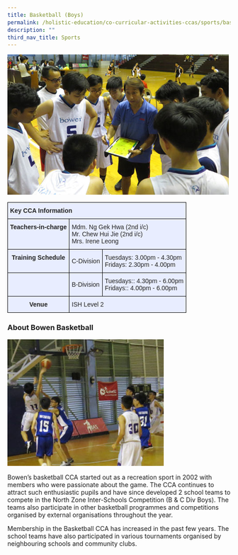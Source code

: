 ```yaml
---
title: Basketball (Boys)
permalink: /holistic-education/co-curricular-activities-ccas/sports/basketball-boys/
description: ""
third_nav_title: Sports
---
```

![](/images/Basketball-team.jpeg)

<style type="text/css">
.tg  {border-collapse:collapse;border-spacing:0;}
.tg td{border-color:black;border-style:solid;border-width:1px;font-family:Arial, sans-serif;font-size:14px;
  overflow:hidden;padding:10px 5px;word-break:normal;}
.tg th{border-color:black;border-style:solid;border-width:1px;font-family:Arial, sans-serif;font-size:14px;
  font-weight:normal;overflow:hidden;padding:10px 5px;word-break:normal;}
.tg .tg-xwen{background-color:#E8EDFF;color:#222;font-weight:bold;text-align:left;vertical-align:middle}
.tg .tg-vqm8{background-color:#E8EDFF;color:#222;text-align:left;vertical-align:top}
.tg .tg-mbkz{background-color:#E8EDFF;color:#222;font-weight:bold;text-align:center;vertical-align:top}
.tg .tg-22b2{background-color:#E8EDFF;color:#222;text-align:center;vertical-align:middle}
.tg .tg-lr6o{background-color:#E8EDFF;color:#222;text-align:left;vertical-align:middle}
</style>
<table class="tg">
<thead>
  <tr>
    <th class="tg-xwen" colspan="3"><span style="color:#222">Key CCA Information</span></th>
  </tr>
</thead>
<tbody>
  <tr>
    <td class="tg-mbkz">Teachers-in-charge</td>
    <td class="tg-vqm8" colspan="2">Mdm. Ng Gek Hwa (2nd i/c)<br>Mr. Chew Hui Jie (2nd i/c) <br>Mrs. Irene Leong</td>
  </tr>
  <tr>
    <td class="tg-mbkz">Training Schedule</td>
    <td class="tg-lr6o"><span style="color:#222">C-Division</span></td>
    <td class="tg-vqm8">Tuesdays: 3.00pm - 4.30pm<br>Fridays: 2.30pm - 4.00pm</td>
  </tr>
  <tr>
    <td class="tg-22b2"><span style="color:#222"> </span></td>
    <td class="tg-lr6o"><span style="color:#222">B-Division </span></td>
    <td class="tg-vqm8">Tuesdays:: 4.30pm - 6.00pm<br>Fridays:: 4.00pm - 6.00pm</td>
  </tr>
  <tr>
    <td class="tg-mbkz"> Venue</td>
    <td class="tg-lr6o" colspan="2"><span style="color:#222">ISH Level 2     </span></td>
  </tr>
</tbody>
</table>

### About Bowen Basketball 
<img src="/images/Bowen-Basketball-team2.jpeg" style="width:70%">
		 
Bowen’s basketball CCA started out as a recreation sport in 2002 with members who were passionate about the game. The CCA continues to attract such enthusiastic pupils and have since developed 2 school teams to compete in the North Zone Inter-Schools Competition (B &amp; C Div Boys). The teams also participate in other basketball programmes and competitions organised by external organisations throughout the year. 

Membership in the Basketball CCA has increased in the past few years. The school teams have also participated  in various tournaments organised by neighbouring schools and community clubs.
